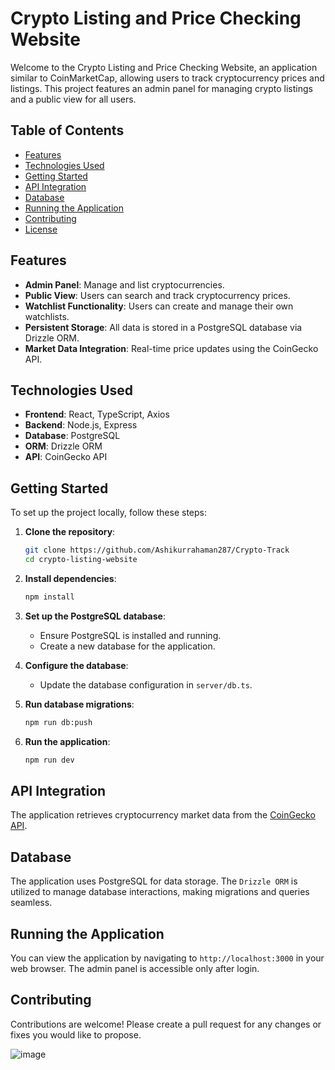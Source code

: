 
# Crypto Listing and Price Checking Website

Welcome to the Crypto Listing and Price Checking Website, an application similar to CoinMarketCap, allowing users to track cryptocurrency prices and listings. This project features an admin panel for managing crypto listings and a public view for all users.

## Table of Contents

- [Features](#features)
- [Technologies Used](#technologies-used)
- [Getting Started](#getting-started)
- [API Integration](#api-integration)
- [Database](#database)
- [Running the Application](#running-the-application)
- [Contributing](#contributing)
- [License](#license)

## Features

- **Admin Panel**: Manage and list cryptocurrencies.
- **Public View**: Users can search and track cryptocurrency prices.
- **Watchlist Functionality**: Users can create and manage their own watchlists.
- **Persistent Storage**: All data is stored in a PostgreSQL database via Drizzle ORM.
- **Market Data Integration**: Real-time price updates using the CoinGecko API.

## Technologies Used

- **Frontend**: React, TypeScript, Axios
- **Backend**: Node.js, Express
- **Database**: PostgreSQL
- **ORM**: Drizzle ORM
- **API**: CoinGecko API

## Getting Started

To set up the project locally, follow these steps:

1. **Clone the repository**:
   ```bash
   git clone https://github.com/Ashikurrahaman287/Crypto-Track
   cd crypto-listing-website
   ```

2. **Install dependencies**:
   ```bash
   npm install
   ```

3. **Set up the PostgreSQL database**:
   - Ensure PostgreSQL is installed and running.
   - Create a new database for the application.

4. **Configure the database**:
   - Update the database configuration in `server/db.ts`.

5. **Run database migrations**:
   ```bash
   npm run db:push
   ```

6. **Run the application**:
   ```bash
   npm run dev
   ```

## API Integration

The application retrieves cryptocurrency market data from the [CoinGecko API](https://www.coingecko.com/en/api).

## Database

The application uses PostgreSQL for data storage. The `Drizzle ORM` is utilized to manage database interactions, making migrations and queries seamless.

## Running the Application

You can view the application by navigating to `http://localhost:3000` in your web browser. The admin panel is accessible only after login.

## Contributing

Contributions are welcome! Please create a pull request for any changes or fixes you would like to propose.

![image](https://github.com/user-attachments/assets/f102430e-5308-4b00-b985-1d3be68e8062)

